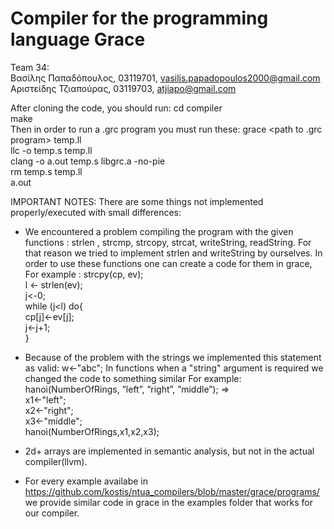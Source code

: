 # Compiler for the programming language Grace
Team 34: <br>
Βασίλης Παπαδόπουλος, 03119701, vasilis.papadopoulos2000@gmail.com <br>
Αριστείδης Τζιαπούρας, 03119703, atjiapo@gmail.com

After cloning the code, you should run:
cd compiler <br>
make <br>
Then in order to run a .grc program you must run these:
grace <path to .grc program>  temp.ll <br>
llc -o temp.s temp.ll <br>
clang -o a.out temp.s libgrc.a -no-pie <br>
rm temp.s temp.ll <br>
a.out <br>

IMPORTANT NOTES:
There are some things not implemented properly/executed with small differences:
- We encountered a problem compiling the program with the given functions : strlen , strcmp, strcopy, strcat, writeString, readString. For that reason we tried to implement strlen and writeString by ourselves. In order to use these functions one can create a code for them in grace,
  For example : strcpy(cp, ev); <br>
  l <- strlen(ev);   <br>
  j<-0;   <br>
  while (j<l) do{  <br>
    cp[j]<-ev[j]; <br>
    j<-j+1; <br>
  }

- Because of the problem with the strings we implemented this statement as valid: w<-"abc";
  In functions when a "string" argument is required we changed the code to something similar
  For example:
      hanoi(NumberOfRings, ”left”, ”right”, ”middle”); => <br>
   x1<-"left";  <br>
   x2<-"right"; <br>
   x3<-"middle"; <br>
   hanoi(NumberOfRings,x1,x2,x3); <br>
  
- 2d+ arrays are implemented in semantic analysis, but not in the actual compiler(llvm).
 
- For every example availabe in https://github.com/kostis/ntua_compilers/blob/master/grace/programs/ we provide similar code in grace in the examples folder that works for our compiler.

